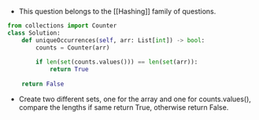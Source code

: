 - This question belongs to the [[Hashing]] family of questions. 

```python
from collections import Counter
class Solution:
	def uniqueOccurrences(self, arr: List[int]) -> bool:
		counts = Counter(arr)
	
		if len(set(counts.values())) == len(set(arr)):
			return True
	
	return False
```

- Create two different sets, one for the array and one for counts.values(), compare the lengths if same return True, otherwise return False. 

